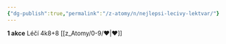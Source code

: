 ```yaml
---
{"dg-publish":true,"permalink":"/z-atomy/n/nejlepsi-lecivy-lektvar/"}
---
```


**1 akce**
Léčí 4k8+8 [[z_Atomy/0-9/❤\|❤]]